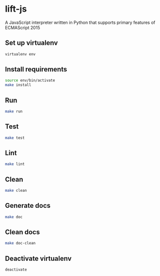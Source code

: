 # lift-js
A JavaScript interpreter written in Python that supports primary features of ECMAScript 2015

## Set up virtualenv

```bash
virtualenv env
```

## Install requirements

```bash
source env/bin/activate
make install
```

## Run
```bash
make run
```

## Test
```bash
make test
```

## Lint
```bash
make lint
```

## Clean
```bash
make clean
```

## Generate docs
```bash
make doc
```

## Clean docs
```bash
make doc-clean
```

## Deactivate virtualenv
```bash
deactivate
```